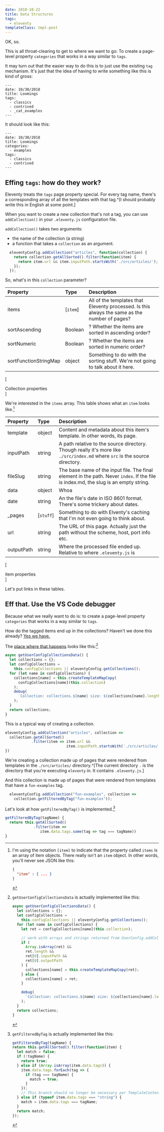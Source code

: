 ```yaml
---
date: 2018-10-22
title: Data Structures
tags:
  - eleventy
templateClass: tmpl-post
---
```


OK, so.

This is all throat-clearing to get to where
we want to go: To create a page-level property
`categories` that works in a way similar to `tags`.

It may turn out that the easier way to do this
is to just use the existing `tag` mechanism.
It's just that the idea of having to write something
like this is kind of gross:

``` text
---
date: 10/30/2018
title: Loomings
tags:
  - classics
  - contrived
  - _cat_examples
---
```

It should look like this:

``` text
---
date: 10/30/2018
title: Loomings
categories:
  - examples
tags:
  - classics
  - contrived
---
```

## Effing `tags`: how do they work?

Eleventy treats the `tags` page property special.
For every tag name, there's a corresponding array
of all the templates with that tag.^[I should probably
write this in English at some point.]

When you want to create a new collection that's not
a tag, you can use `addCollection()` in your
`.eleventy.js` configuration file.

`addCollection()` takes two arguments:
- the name of the collection (a string)
- a function that takes a `collection` as an argument.


```js
  eleventyConfig.addCollection("articles", function(collection) {
    return collection.getAllSorted().filter(function(item) {
      return item.url && item.inputPath.startsWith('./src/articles/');
    });
  });
```

So, what's in this `collection` parameter?

<div class="mdhack"></div>

| Property | Type | Description |
| :---     | :--- | :---        |
| items | [`item`] | All of the templates that Eleventy processed. Is this always the same as the number of pages? |
| sortAscending | Boolean | ? Whether the items are sorted in ascending order? |
| sortNumeric | Boolean | ? Whether the items are sorted in numeric order? |
| sortFunctionStringMap | object | Something to do with the sorting stuff. We're not going to talk about it here. |
[<div class="table-caption">Collection properties</div>]

We're interested in the `items` array.
This table shows what an `item` looks like.[^item]

[^item]: I'm using the notation `[item]` to indicate that
      the property called `items` is an array of item objects.
      There really isn't an `item` object. In other words,
      you'll never see JSON like this:

      ```json
      {
        "item" : { ... }
      }
      ```

<div class="mdhack"></div>

| Property | Type | Description |
| :---     | :--- | :---        |
| template | object | Content and metadata about this item's template. In other words, its page. |
| inputPath | string | A path relative to the source directory. Though really it's more like `./src/index.md` where `src` is the source directory. |
| fileSlug | string | The base name of the input file. The final element in the path. Never `index`. If the file is index.md, the slug is an empty string. |
| data | object | Whoa |
| date | string | An the file's date in <span style="font-variant-caps: small-caps; font-variant: small-caps">ISO 8601</span> format. There's some trickery about dates. |
| _pages | [`stuff`] | Something to do with Elventy's caching that I'm not even going to think about. |
| url | string | The URL of this page. Actually just the path without the scheme, host, port info etc. |
| outputPath | string | Where the processed file ended up. Relative to where `.eleventy.js` is |
[<div class="table-caption">item properties</div>]

Let's put links in these tables.

## Eff that. Use the VS Code debugger

Because what we really want to do
is: to create a page-level property
`categories` that works in a way similar to `tags`.

How do the tagged items end up in the collections?
Haven't we done this already?
[Yes we have.](/articles/how-collections-built/)

The [place where that happens](https://github.com/11ty/eleventy/blob/master/src/TemplateMap.js#L165-L189)
looks like this:[^realgetuser]

``` js
async getUserConfigCollectionsData() {
  let collections = {};
  let configCollections =
    this.configCollections || eleventyConfig.getCollections();
  for (let name in configCollections) {
    collections[name] = this.createTemplateMapCopy(
      configCollections[name](this.collection)
    );
    debug(
      `Collection: collections.${name} size: ${collections[name].length}`
    );
  }
  return collections;
}
```


This is a typical way of creating a collection.

``` js
eleventyConfig.addCollection("articles", collection =>
  collection.getAllSorted()
            .filter(item => item.url &&
                            item.inputPath.startsWith('./src/articles/'))
})
```

We're creating a collection
made up of pages
that were rendered
from templates
in the `./src/articles/` directory.^[The current directory `.` is the directory
that you're executing `eleventy` in. It contains `.eleventy.js`.]


And this collection is
made up of pages
that were rendered
from templates
that have a `fun-examples` tag.

``` js
  eleventyConfig.addCollection("fun-examples", collection =>
    collection.getFilteredByTag("fun-examples"));
```


Let's look at how `getFilteredByTag()` is implemented.[^realgetfiltered]

``` js
getFilteredByTag(tagName) {
  return this.getAllSorted()
             .filter(item =>
                item.data.tags.some(tag => tag === tagName))
}
```





[^realgetuser]: `getUserConfigCollectionsData` is actually implemented like this:
      ```js
      async getUserConfigCollectionsData() {
        let collections = {};
        let configCollections =
          this.configCollections || eleventyConfig.getCollections();
        for (let name in configCollections) {
          let ret = configCollections[name](this.collection);

          // work with arrays and strings returned from UserConfig.addCollection
          if (
            Array.isArray(ret) &&
            ret.length &&
            ret[0].inputPath &&
            ret[0].outputPath
          ) {
            collections[name] = this.createTemplateMapCopy(ret);
          } else {
            collections[name] = ret;
          }

          debug(
            `Collection: collections.${name} size: ${collections[name].length}`
          );
        }
        return collections;
      }
      ```

[^realgetfiltered]: `getFilteredByTag` is actually implemented like this:
      ``` js
      getFilteredByTag(tagName) {
      return this.getAllSorted().filter(function(item) {
        let match = false;
        if (!tagName) {
          return true;
        } else if (Array.isArray(item.data.tags)) {
          item.data.tags.forEach(tag => {
            if (tag === tagName) {
              match = true;
            }
          });
          // This branch should no longer be necessary per TemplateContent.cleanupFrontMatterData
        } else if (typeof item.data.tags === "string") {
          match = item.data.tags === tagName;
        }
        return match;
      });
      ```
